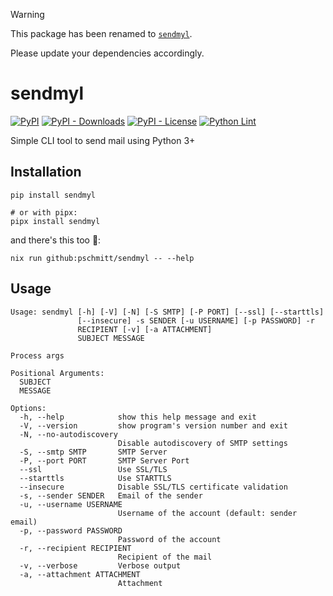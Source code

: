 > [!WARNING]
> This package has been renamed to [`sendmyl`](https://pypi.org/project/sendmyl/).
>
> Please update your dependencies accordingly.

# sendmyl

[![PyPI](https://img.shields.io/pypi/v/sendmyl)](https://pypi.org/project/sendmyl/)
[![PyPI - Downloads](https://img.shields.io/pypi/dm/sendmyl)](https://pypi.org/project/sendmyl/)
[![PyPI - License](https://img.shields.io/pypi/l/sendmyl)](https://pypi.org/project/sendmyl/)
[![Python Lint](https://github.com/pschmitt/sendmyl/workflows/Python%20Lint/badge.svg)](https://github.com/pschmitt/sendmyl/actions?query=workflow%3A%22Python+Lint%22)

Simple CLI tool to send mail using Python 3+

## Installation

```shell
pip install sendmyl

# or with pipx:
pipx install sendmyl
```

and there's this too 💑:

```shell
nix run github:pschmitt/sendmyl -- --help
```

## Usage

```
Usage: sendmyl [-h] [-V] [-N] [-S SMTP] [-P PORT] [--ssl] [--starttls]
               [--insecure] -s SENDER [-u USERNAME] [-p PASSWORD] -r
               RECIPIENT [-v] [-a ATTACHMENT]
               SUBJECT MESSAGE

Process args

Positional Arguments:
  SUBJECT
  MESSAGE

Options:
  -h, --help            show this help message and exit
  -V, --version         show program's version number and exit
  -N, --no-autodiscovery
                        Disable autodiscovery of SMTP settings
  -S, --smtp SMTP       SMTP Server
  -P, --port PORT       SMTP Server Port
  --ssl                 Use SSL/TLS
  --starttls            Use STARTTLS
  --insecure            Disable SSL/TLS certificate validation
  -s, --sender SENDER   Email of the sender
  -u, --username USERNAME
                        Username of the account (default: sender email)
  -p, --password PASSWORD
                        Password of the account
  -r, --recipient RECIPIENT
                        Recipient of the mail
  -v, --verbose         Verbose output
  -a, --attachment ATTACHMENT
                        Attachment
```

